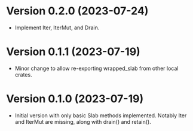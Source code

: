 Version 0.2.0 (2023-07-24)
==========================

- Implement Iter, IterMut, and Drain.

Version 0.1.1 (2023-07-19)
==========================

- Minor change to allow re-exporting wrapped_slab from other local crates.

Version 0.1.0 (2023-07-19)
==========================

- Initial version with only basic Slab methods implemented. Notably Iter and IterMut are missing, along with drain() and retain().